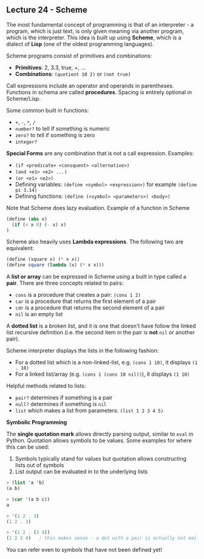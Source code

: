 ## Lecture 24 - Scheme

The most fundamental concept of programming is that of an interpreter - a program, which is just text, is only given meaning via another program, which is the interpreter. This idea is built up using **Scheme**, which is a dialect of **Lisp** (one of the oldest programming languages).

Scheme programs consist of primitives and combinations:

- **Primitives**: 2, 3.3, true, +, ...
- **Combinations**: `(quotient 10 2)` or `(not true)`

Call expressions include an operator and operands in parentheses. Functions in schema are called **procedures**. Spacing is entirely optional in Scheme/Lisp.

Some common built in functions:

- `+`, `-`, `*`, `/`
- `number?` to tell if something is numeric
- `zero?` to tell if something is zero
- `integer?`

**Special Forms** are any combination that is not a call expression. Examples:

- `(if <predicate> <consquent> <alternative>)`
- `(and <e1> <e2> ...)`
- `(or <e1> <e2>)`
- Defining variables: `(define <symbol> <expression>)` for example `(define pi 3.14)`
- Defining functions: `(define (<symbol> <parameters>) <body>)`

Note that Scheme does lazy evaluation. Example of a function in Scheme

```scheme
(define (abs x)
  (if (< x 0) (- x) x)
)
```



Scheme also heavily uses **Lambda expressions**. The following two are equivalent:

```scheme
(define (square x) (* x x))
(define square (lambda (x) (* x x)))
```



A **list or array** can be expressed in Scheme using a built in type called a **pair**. There are three concepts related to pairs:

- `cons` is a procedure that creates a pair: `(cons 1 2)`
- `car` is a procedure that returns the first element of a pair
- `cdr` is a procedure that returns the second element of a pair
- `nil` is an empty list

A **dotted list** is a broken list, and it is one that doesn't have follow the linked list recursive definition (i.e. the second item in the pair is **not** `nil` or another pair).

Scheme interpreter displays the lists in the following fashion:

- For a dotted list which is a non-linked-list, e.g. `(cons 1 10)`, it displays `(1 . 10)`
- For a linked list/array (e.g. `(cons 1 (cons 10 nil))`), it displays `(1 10)`

Helpful methods related to lists:

- `pair?` determines if something is a pair
- `null?` determines if something is `nil`
- `list` which makes a list from parameters: `(list 1 2 3 4 5)`



**Symbolic Programming**

The **single quotation mark** allows directly parsing output, similar to `eval` in Python. Quotation allows symbols to be values. Some examples for where this can be used:

1. Symbols typically stand for values but quotation allows constructing lists out of symbols
2. List output can be evaluated in to the underlying lists

```scheme
> (list 'a 'b)
(a b)

> (car '(a b c))
a

> '(1 2 . 3)
(1 2 . 3)

> '(1 2 . (3 4))
(1 2 3 4) 	; this makes sense - a dot with a pair is actually not malformed
```

You can refer even to symbols that have not been defined yet!

